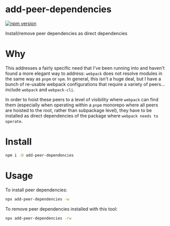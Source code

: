 # add-peer-dependencies

[![npm version](https://badge.fury.io/js/add-peer-dependencies.svg)](https://badge.fury.io/js/add-peer-dependencies)

Install/remove peer dependencies as direct dependencies

# Why

This addresses a fairly specific need that I've been running into and haven't found a more elegant way to address: `webpack` does not resolve modules in the same way as `pnpm` or `npm`. In general, this isn't a huge deal, but I have a bunch of re-usable webpack configurations that require a variety of peers... include `webpack` and `webpack-cli`.

In order to hoist these peers to a level of visibility where `webpack` can find them (especially when operating within a `pnpm` monorepo where all peers are hoisted to the root, rather than subpackage level), they have to be installed as direct dependencies of the package where `webpack needs to operate`.

# Install

```sh
npm i -D add-peer-dependencies
```

# Usage

To install peer dependencies:

```sh
npx add-peer-dependencies -w
```

To remove peer dependencies installed with this tool:

```sh
npx add-peer-dependencies -rw
```
